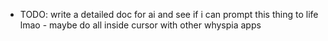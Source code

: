   * TODO: write a detailed doc for ai and see if i can prompt this thing to life lmao - maybe do all inside cursor with other whyspia apps